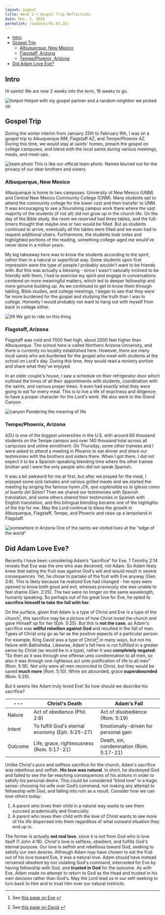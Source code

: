 ```yaml
---
layout: pagev2
title: Week 2 + Gospel Trip Reflections
date: Mar. 3, 2025
permalink: /updates/03.03.25/
---
```

- [Intro](#intro)
- [Gospel Trip](#gospel-trip)
  - [Albuquerque, New Mexico](#albuquerque-new-mexico)
  - [Flagstaff, Arizona](#flagstaff-arizona)
  - [Tempe/Phoenix, Arizona](#tempephoenix-arizona)
- [Did Adam Love Eve?](#did-adam-love-eve)

## Intro

Hi saints! We are now 2 weeks into the term, 18 weeks to go.

![hotpot](../../img/03.03.25.1.webp)
Hotpot with my gospel partner and a random neighbor we picked up

## Gospel Trip

During the winter interim from January 25th to February 9th, I was on a gospel trip to Albuquerque NM, Flagstaff AZ, and Tempe/Phoenix AZ. During this time, we would stay at saints' homes, preach the gospel on college campuses, and blend with the local saints during various meetings, meals, and meet-ups.

![team photo](../../img/03.03.25.2.webp)
This is like our official team photo. Names blurred out for the privacy of our dear brothers and sisters

### Albuquerque, New Mexico

Albuquerque is home to two campuses: University of New Mexico (UNM) and Central New Mexico Community College (CNM). Many students opt to attend the community college for the lower cost and then transfer to UNM. It was encouraging to see a flourishing campus work there where the vast majority of the students (if not all) did not grow up in the church life. On the day of the Bible study, the room we reserved had three tables, and the full-timers thought that maybe one or two would be filled. But as students continued to arrive, eventually all the tables were filled and we even had to request additional chairs. Furthermore, the students took notes and highlighted portions of the reading, something college-aged me would've never done in a million years.

My big takeaway here was to know the students according to the spirit, rather than in a natural or superficial way. Some students upon first impression were the type of people I probably wouldn't want to be friends with. But this was actually a blessing - since I wasn’t naturally inclined to be friendly with them, I had to exercise my spirit and engage in conversations centered on more meaningful matters, which led to deeper fellowship and more genuine building up. As we continued to get to know them through tabling, Bible studies, and college meetings, I began to see that they were far more burdened for the gospel and studying the truth than I was in college. Honestly I would probably not want to hang out with myself from back in college either.

![lift](../../img/03.03.25.4.webp)
We got to ride on this thing

### Flagstaff, Arizona

Flagstaff was cold and 7000 feet high, about 2000 feet higher than Albuquerque. The school here is called Northern Arizona University, and there is currently no locality established here. However, there are many local saints who are burdened for the gospel who meet with students at the school on Lord's day. During this time, they would read a ministry portion and share what they've enjoyed. 

In an older couple's house, I saw a schedule on their refrigerator door which outlined the times of all their appointments with students, coordination with the saints, and various prayer times. It even had exactly what they were going to eat for every meal. This is to live a life of exactness and diligence; to have a proper character for the Lord's work. We also went to the Grand Canyon.

![canyon](../../img/03.03.25.3.webp)
Pondering the meaning of life

### Tempe/Phoenix, Arizona

ASU is one of the biggest universities in the U.S. with around 60 thousand students on the Tempe campus and over 140 thousand total across all campuses and online enrollment. On Thursday, some other trainees and I were asked to attend a meeting in Phoenix to eat dinner and share our testimonies with the brothers and sisters there. When I got there, I did not expect it to be a Spanish-speaking blending time where the other trainee brother and I were the only people who did not speak Spanish. 

It was a bit awkward for me at first, but after we prayed for the meal, I enjoyed some sick tamales and various grilled meats and we started the meeting by singing the famous hymn *¡Oh, qué espléndida es la iglesia como el huerto del Señor!* Then we shared our testimonies with Spanish translation, and some others shared their testimonies in Spanish with English translation, and this bilingual blending became one of the highlights of the trip for me. May the Lord continue to bless the growth in Albuquerque, Flagstaff, Tempe, and Phoenix and raise up a lampstand in Flagstaff. 

![somewhere in Arizona](../../img/03.03.25.5.webp)
One of the saints we visited lives at the "edge of the world"

## Did Adam Love Eve?

Recently I have been considering Adam’s “sacrifice” for Eve. 1 Timothy 2:14 reveals that Eve was the one who was deceived, not Adam. So Adam likely knew that eating the fruit was against God's will and would result in severe consequences. Yet, he chose to partake of the fruit with Eve anyway (Gen. 3:6). This is likely because he realized Eve had changed - her eyes were opened to know both good and evil, whereas previously she was unable to feel shame (Gen. 2:25). The two were no longer on the same wavelength, humanly speaking. So perhaps out of his great love for Eve, he opted to **sacrifice himself to take the fall with her**.

On the surface, given that Adam is a type of Christ and Eve is a type of the church[^1], this sacrifice may be a picture of how Christ loved the church and gave Himself up for her (Eph. 5:25). But this is **not the case**, as Adam's sacrifice was **willful rebellion against God** and resulted in the fall of man. Types of Christ only go as far as the positive aspects of a particular person. For example, King David was a type of Christ[^2] in many ways, but not his failure with Bathsheba. Likewise, Adam's fall here is not fulfilled in a greater sense by Christ (as would be in a type), rather it was **completely negated**: "So then as it was through one offense unto condemnation to all men, so also it was through one righteous act unto justification of life to all men" (Rom. 5:18). Not only were all men reconciled to Christ, but they would be saved **much more** (Rom. 5:10). While sin abounded, grace **superabounded** (Rom. 5:20).

But it seems like Adam truly loved Eve! So how should we describe his sacrifice? 

| --- | Christ's Death | Adam's Fall |
| --- | --- | --- |
| Nature | Act of obedience (Phil. 2:8) | Act of disobedience (Rom. 5:19) |
| Intent | To fulfill God's eternal economy (Eph. 5:25-27) | Emotionally-driven for personal gain |
| Outcome | Life, grace, righteousness (Rom. 5:17-21) | Death, sin, condemnation (Rom. 5:17-21) |

Unlike Christ's pure and selfless sacrifice for the church, Adam's sacrifice was rebellious and selfish. **His love was natural**. In short, he disobeyed God and failed to see the far-reaching consequences of his actions in order to satisfy his personal desire. This could be considered “blind love” in a tragic sense: choosing his wife over God’s command, not making any attempt to fellowship with God, and falling into ruin as a result. Consider how we can love others today:

1. A parent who loves their child in a natural way wants to see them succeed academically and financially.
2. A parent who loves their child with the love of Christ wants to see more of His life dispensed into them regardless of what outward situation they end up in. 

The former is actually **not real love**, since it is not from God who is love itself (1 John 4:16). Christ's love is selfless, obedient, and fulfills God's eternal purpose. Our love is selfish and rebellious toward God, seeking to satisfy our own desires. Although Adam may have chosen to eat the fruit out of his love toward Eve, it was a natural love. Adam should have instead remained obedient by not violating God's command, interceded for Eve by having fellowship with God, and **trusted in God** for the outcome. As with Eve, Adam made no attempt to return to God as the Head and trusted in his own decision rather than God's. May the Lord lead us in our self-seeking to turn back to Him and to trust Him over our natural instincts.

[^1]: See [this page on Eve](../../wiki/eve).
[^2]: See [this page on David](../../wiki/david).
